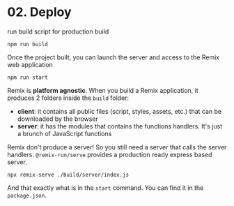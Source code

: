 # 02. Deploy

run build script for production build

```
npm run build
```

Once the project built, you can launch the server and access to the Remix web application

```
npm run start
```

Remix is **platform agnostic**. When you build a Remix application, it produces 2 folders inside the `build` folder:

- **client**: it contains all public files (script, styles, assets, etc.) that can be downloaded by the browser
- **server**: it has the modules that contains the functions handlers. It's just a brunch of JavaScript functions

Remix don't produce a server! So you still need a server that calls the server handlers. `@remix-run/serve`
provides a production ready express based server.

```
npx remix-serve ./build/server/index.js
```

And that exactly what is in the `start` command. You can find it in the `package.json`.
